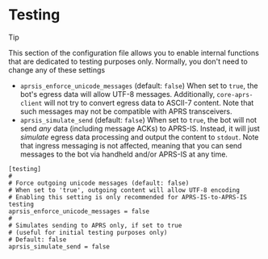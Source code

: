 # Testing

> [!TIP]
> This section of the configuration file allows you to enable internal functions that are dedicated to testing purposes only. Normally, you don't need to change any of these settings

- ```aprsis_enforce_unicode_messages``` (default: ```false```) When set to ```true```, the bot's egress data will allow UTF-8 messages. Additionally, ```core-aprs-client``` will not try to convert egress data to ASCII-7 content. Note that such messages may not be compatible with APRS transceivers. 
- ```aprsis_simulate_send``` (default: ```false```) When set to ```true```, the bot will not send _any_ data (including message ACKs) to APRS-IS. Instead, it will just _simulate_ egress data processing and output the content to `stdout`. Note that ingress messaging is not affected, meaning that you can send messages to the bot via handheld and/or APRS-IS at any time.

```
[testing]
#
# Force outgoing unicode messages (default: false)
# When set to 'true', outgoing content will allow UTF-8 encoding
# Enabling this setting is only recommended for APRS-IS-to-APRS-IS testing
aprsis_enforce_unicode_messages = false
#
# Simulates sending to APRS only, if set to true
# (useful for initial testing purposes only)
# Default: false
aprsis_simulate_send = false
```

